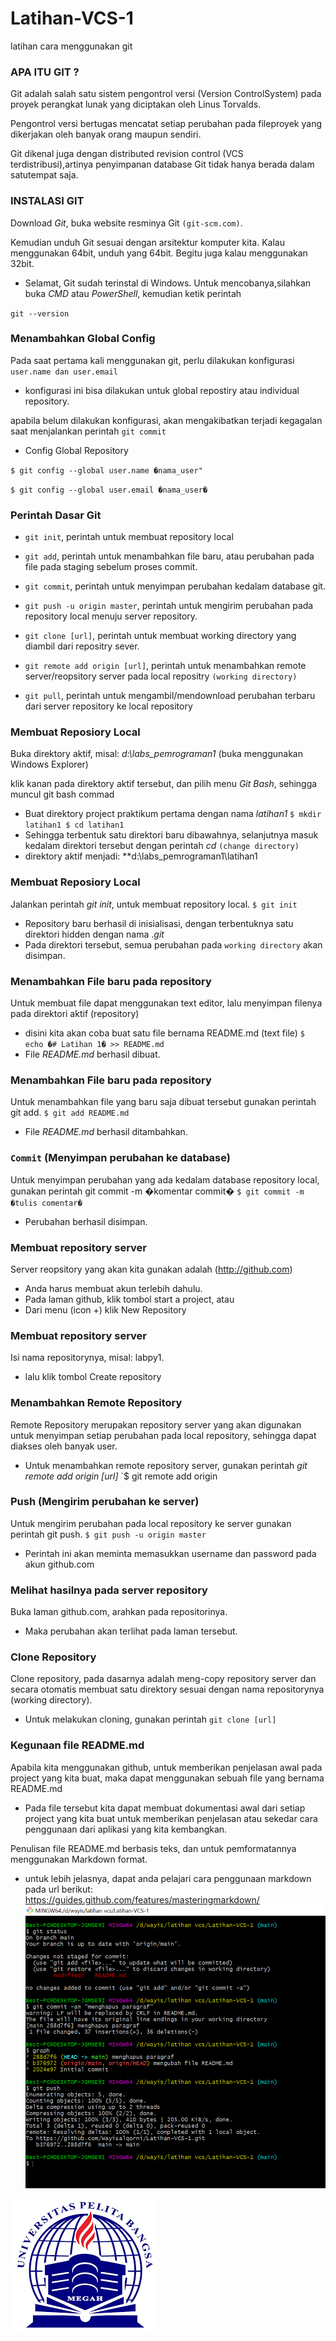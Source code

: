 # Latihan-VCS-1
latihan cara menggunakan git

### APA ITU GIT ?
 
Git adalah salah satu sistem pengontrol versi (Version ControlSystem) pada proyek perangkat lunak yang diciptakan oleh Linus Torvalds.
 
Pengontrol versi bertugas mencatat setiap perubahan pada fileproyek yang dikerjakan oleh banyak orang maupun sendiri.

Git dikenal juga dengan distributed revision control (VCS terdistribusi),artinya penyimpanan database Git tidak hanya berada dalam satutempat saja.

### INSTALASI GIT

Download *Git*, buka website resminya Git `(git-scm.com)`.

Kemudian unduh Git sesuai dengan arsitektur komputer kita. Kalau menggunakan 64bit, unduh yang 64bit.
Begitu juga kalau menggunakan 32bit.
* Selamat, Git sudah terinstal di Windows. 
Untuk mencobanya,silahkan buka *CMD* atau *PowerShell*, kemudian ketik perintah


``git --version``
### Menambahkan Global Config
 
Pada saat pertama kali menggunakan git, perlu dilakukan konfigurasi ``user.name dan user.email``
* konfigurasi ini bisa dilakukan untuk global repostiry atau individual repository.

 
apabila belum dilakukan konfigurasi, akan mengakibatkan terjadi kegagalan saat menjalankan perintah `git commit`

* Config Global Repository

`$ git config --global user.name �nama_user"`

`$ git config --global user.email �nama_user�`



### Perintah Dasar Git

 
* `git init`, perintah untuk membuat repository local

* `git add`, perintah untuk menambahkan file baru, atau perubahan pada file pada staging sebelum proses commit.
 
* `git commit`, perintah untuk menyimpan perubahan kedalam database git.
 
* `git push -u origin master`, perintah untuk mengirim perubahan pada repository local menuju server repository.
 
* `git clone [url]`, perintah untuk membuat working directory yang diambil dari repositry sever.
 
* `git remote add origin [url]`, perintah untuk menambahkan remote server/reopsitory server pada local repositry ``(working directory)``
 
* `git pull`, perintah untuk mengambil/mendownload perubahan terbaru dari server repository ke local repository



### Membuat Reposiory Local


Buka direktory aktif, misal: *d:\labs_pemrograman1* (buka menggunakan Windows Explorer)
 
klik kanan pada direktory aktif tersebut, dan pilih menu *Git Bash*, sehingga muncul git bash commad
* Buat direktory project praktikum pertama dengan nama *latihan1*
``$ mkdir latihan1
$ cd latihan1``
* Sehingga terbentuk satu direktori baru dibawahnya, selanjutnya masuk kedalam direktori tersebut dengan perintah *cd* ``(change directory)``
* direktory aktif menjadi: **d:\labs_pemrograman1\latihan1



### Membuat Reposiory Local

 
Jalankan perintah *git init*, untuk membuat repository local.
`$ git init`
* Repository baru berhasil di inisialisasi, dengan terbentuknya satu direktori hidden dengan nama .*git*
* Pada direktori tersebut, semua perubahan pada `working directory` akan disimpan.



### Menambahkan File baru pada repository

 
Untuk membuat file dapat menggunakan text editor, lalu menyimpan filenya pada direktori aktif (repository)
* disini kita akan coba buat satu file bernama README.md (text file)
`$ echo �# Latihan 1� >> README.md`
* File *README.md* berhasil dibuat.
### Menambahkan File baru pada repository

 
Untuk menambahkan file yang baru saja dibuat tersebut gunakan perintah git add.
`$ git add README.md`
* File *README.md* berhasil ditambahkan.
### `Commit` (Menyimpan perubahan ke database)

 
Untuk menyimpan perubahan yang ada kedalam database repository local, gunakan perintah git commit -m �komentar commit�
`$ git commit -m �tulis comentar�`
* Perubahan berhasil disimpan.
### Membuat repository server

 
Server reopsitory yang akan kita gunakan adalah (http://github.com)
* Anda harus membuat akun terlebih dahulu.
* Pada laman github, klik tombol start a project, atau
* Dari menu (icon +) klik New Repository
### Membuat repository server

 
Isi nama repositorynya, misal: labpy1.
* lalu klik tombol Create repository
### Menambahkan Remote Repository

 
Remote Repository merupakan repository server yang akan digunakan untuk menyimpan setiap perubahan pada local repository, sehingga dapat diakses oleh banyak user.
* Untuk menambahkan remote repository server, gunakan perintah *git remote add origin [url]*
`$ git remote add origin
### Push (Mengirim perubahan ke server)

 
Untuk mengirim perubahan pada local repository ke server gunakan perintah git push.
`$ git push -u origin master`
* Perintah ini akan meminta memasukkan username dan password pada akun github.com
### Melihat hasilnya pada server repository

 
Buka laman github.com, arahkan pada repositorinya.
* Maka perubahan akan terlihat pada laman tersebut.
### Clone Repository

 
Clone repository, pada dasarnya adalah meng-copy repository server dan secara otomatis membuat satu direktory sesuai dengan nama repositorynya (working directory).
* Untuk melakukan cloning, gunakan perintah `git clone [url]`
### Kegunaan file README.md

 
Apabila kita menggunakan github, untuk memberikan penjelasan awal pada project yang kita buat, maka dapat menggunakan sebuah file yang bernama README.md
* Pada file tersebut kita dapat membuat dokumentasi awal dari setiap project yang kita buat untuk memberikan penjelasan atau sekedar cara penggunaan dari aplikasi yang kita kembangkan.
 
Penulisan file README.md berbasis teks, dan untuk pemformatannya menggunakan Markdown format.
* untuk lebih jelasnya, dapat anda pelajari cara penggunaan markdown pada url berikut: https://guides.github.com/features/masteringmarkdown/ 
 ![latihanvcs](foto/latihanvcs.png)

 ![logo](foto/logo.png)